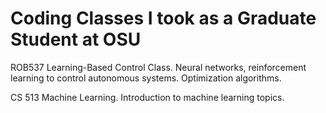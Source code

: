 # Coding Classes I took as a Graduate Student at OSU
ROB537 Learning-Based Control Class. Neural networks, reinforcement learning to control autonomous systems. Optimization algorithms.

CS 513 Machine Learning. Introduction to machine learning topics.
